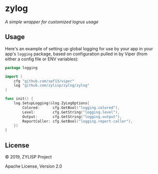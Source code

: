 # zylog

*A simple wrapper for customized logrus usage*

## Usage

Here's an example of setting up global logging for use by your app in your
app's `logging` package, based on configuration pulled in by Viper (from either
a config file or ENV variables):


```go
package logging

import (
	cfg "github.com/spf13/viper"
	log "github.com/zylisp/zylog/zylog"
)

func init() {
	log.SetupLogging(&log.ZyLogOptions{
		Colored:      cfg.GetBool("logging.colored"),
		Level:        cfg.GetString("logging.level"),
		Output:       cfg.GetString("logging.output"),
		ReportCaller: cfg.GetBool("logging.report-caller"),
	})
}
```


## License

© 2019, ZYLISP Project

Apache License, Version 2.0
